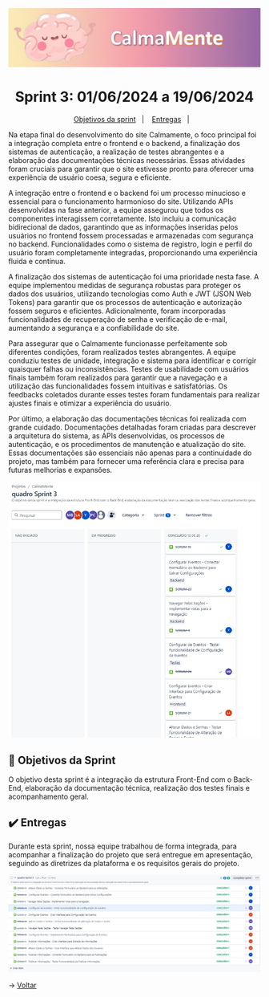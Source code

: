 <div align="center">
    
![banner](https://github.com/marcusvsbarros/projetoManufatura/blob/main/CalmaMente%20capa.jpeg)
</div>

<span id="topo">
<h1 align="center">Sprint 3: 01/06/2024 a 19/06/2024</h1>

<p align="center">
    <a href="#objetivos">Objetivos da sprint</a> &nbsp |&nbsp &nbsp
    <a href="#entregas">Entregas</a> &nbsp |&nbsp &nbsp
</p>

Na etapa final do desenvolvimento do site Calmamente, o foco principal foi a integração completa entre o frontend e o backend, a finalização dos sistemas de autenticação, a realização de testes abrangentes e a elaboração das documentações técnicas necessárias. Essas atividades foram cruciais para garantir que o site estivesse pronto para oferecer uma experiência de usuário coesa, segura e eficiente.

A integração entre o frontend e o backend foi um processo minucioso e essencial para o funcionamento harmonioso do site. Utilizando APIs desenvolvidas na fase anterior, a equipe assegurou que todos os componentes interagissem corretamente. Isto incluiu a comunicação bidirecional de dados, garantindo que as informações inseridas pelos usuários no frontend fossem processadas e armazenadas com segurança no backend. Funcionalidades como o sistema de registro, login e perfil do usuário foram completamente integradas, proporcionando uma experiência fluida e contínua.

A finalização dos sistemas de autenticação foi uma prioridade nesta fase. A equipe implementou medidas de segurança robustas para proteger os dados dos usuários, utilizando tecnologias como Auth e JWT (JSON Web Tokens) para garantir que os processos de autenticação e autorização fossem seguros e eficientes. Adicionalmente, foram incorporadas funcionalidades de recuperação de senha e verificação de e-mail, aumentando a segurança e a confiabilidade do site.

Para assegurar que o Calmamente funcionasse perfeitamente sob diferentes condições, foram realizados testes abrangentes. A equipe conduziu testes de unidade, integração e sistema para identificar e corrigir quaisquer falhas ou inconsistências. Testes de usabilidade com usuários finais também foram realizados para garantir que a navegação e a utilização das funcionalidades fossem intuitivas e satisfatórias. Os feedbacks coletados durante esses testes foram fundamentais para realizar ajustes finais e otimizar a experiência do usuário.

Por último, a elaboração das documentações técnicas foi realizada com grande cuidado. Documentações detalhadas foram criadas para descrever a arquitetura do sistema, as APIs desenvolvidas, os processos de autenticação, e os procedimentos de manutenção e atualização do site. Essas documentações são essenciais não apenas para a continuidade do projeto, mas também para fornecer uma referência clara e precisa para futuras melhorias e expansões.

![banner](https://github.com/marcusvsbarros/projetoManufatura/blob/main/Files%20-%20Calmamente/WhatsApp%20Image%202024-06-19%20at%2010.10.45.jpeg)

<span id="objetivos">

## :dart: Objetivos da Sprint
O objetivo desta sprint é a integração da estrutura Front-End com o Back-End, elaboração da documentação técnica, realização dos testes finais e acompanhamento geral.

<span id="entregas">
        
## :heavy_check_mark: Entregas
Durante esta sprint, nossa equipe trabalhou de forma integrada, para acompanhar a finalização do projeto que será entregue em apresentação, seguindo as diretrizes da plataforma e os requisitos gerais do projeto.

![banner](https://github.com/marcusvsbarros/projetoManufatura/blob/main/Files%20-%20Calmamente/WhatsApp%20Image%202024-06-19%20at%2010.14.51.jpeg)

→ [Voltar](https://github.com/CalmaMente/Projeto-Integrador-3DSM/tree/main)
